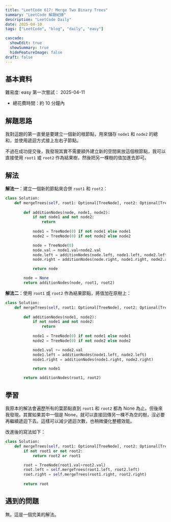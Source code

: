 ```yaml
---
title: "LeetCode 617: Merge Two Binary Trees"
summary: "LeetCode 解題紀錄"
description: "LeetCode Daily"
date: 2025-04-10
tags: ["LeetCode", "blog", "daily", "easy"]

cascade:
  showEdit: true
  showSummary: true
  hideFeatureImage: false
draft: false
---
```


## 基本資料

難易度: easy
第一次嘗試： 2025-04-11
- 總花費時間：約 10 分鐘內

## 解題思路

我對這題的第一直覺是要建立一個新的根節點，用來儲存 `node1` 和 `node2` 的總和，並使用遞迴方式接上左右子節點。

不過在成功提交後，我發現其實不需要額外建立新的空間來放這個根節點，我可以直接使用 `root1` 或 `root2` 作為結果樹，然後把另一棵樹的值加進去即可。

## 解法

**解法一**：建立一個新的節點來合併 `root1` 和 `root2`：
```python
class Solution:
    def mergeTrees(self, root1: Optional[TreeNode], root2: Optional[TreeNode]) -> Optional[TreeNode]:
        
        def additionNodes(node, node1, node2):
            if not node1 and not node2:
                return
            
            node1 = TreeNode(0) if not node1 else node1
            node2 = TreeNode(0) if not node2 else node2

            node = TreeNode(0) 
            node.val = node1.val+node2.val
            node.left = additionNodes(node.left, node1.left, node2.left)
            node.right = additionNodes(node.right, node1.right, node2.right)

            return node

        node = None
        return additionNodes(node, root1, root2)
```
**解法二**：使用 `root1` 或 `root2` 作為結果節點，將值加在原樹上：
```python
class Solution:
    def mergeTrees(self, root1: Optional[TreeNode], root2: Optional[TreeNode]) -> Optional[TreeNode]:
        
        def additionNodes(node1, node2):
            if not node1 and not node2:
                return
            
            node1 = TreeNode(0) if not node1 else node1
            node2 = TreeNode(0) if not node2 else node2

            node1.val += node2.val
            node1.left = additionNodes(node1.left, node2.left)
            node1.right = additionNodes(node1.right, node2.right)

            return node1

        return additionNodes(root1, root2)
```

## 學習

我原本的解法會遍歷所有的葉節點直到 `root1` 和 `root2` 都為 None 為止。但後來我發現，其實如果其中一個是 None，就可以直接回傳另一棵不為空的樹，沒必要再繼續遞迴下去。這樣可以減少遞迴次數，也稍微優化整體效能。

改進後的寫法如下：
```python
class Solution:
    def mergeTrees(self, root1: Optional[TreeNode], root2: Optional[TreeNode]) -> Optional[TreeNode]:
        if not root1 or not root2:
            return root2 or root1

        root = TreeNode(root1.val+root2.val)
        root.left = self.mergeTrees(root1.left, root2.left)
        root.right = self.mergeTrees(root1.right, root2.right)
        
        return root
```


## 遇到的問題
無。這是一個完美的解法。